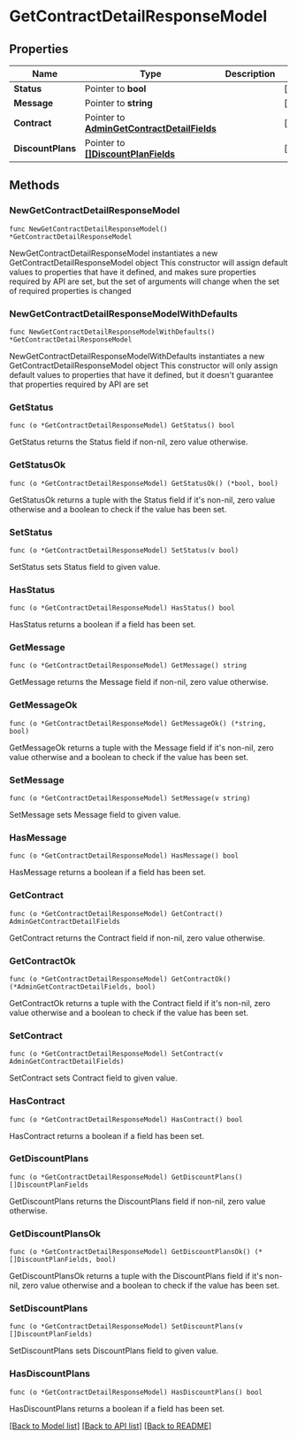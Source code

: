 # GetContractDetailResponseModel

## Properties

Name | Type | Description | Notes
------------ | ------------- | ------------- | -------------
**Status** | Pointer to **bool** |  | [optional] 
**Message** | Pointer to **string** |  | [optional] 
**Contract** | Pointer to [**AdminGetContractDetailFields**](AdminGetContractDetailFields.md) |  | [optional] 
**DiscountPlans** | Pointer to [**[]DiscountPlanFields**](DiscountPlanFields.md) |  | [optional] 

## Methods

### NewGetContractDetailResponseModel

`func NewGetContractDetailResponseModel() *GetContractDetailResponseModel`

NewGetContractDetailResponseModel instantiates a new GetContractDetailResponseModel object
This constructor will assign default values to properties that have it defined,
and makes sure properties required by API are set, but the set of arguments
will change when the set of required properties is changed

### NewGetContractDetailResponseModelWithDefaults

`func NewGetContractDetailResponseModelWithDefaults() *GetContractDetailResponseModel`

NewGetContractDetailResponseModelWithDefaults instantiates a new GetContractDetailResponseModel object
This constructor will only assign default values to properties that have it defined,
but it doesn't guarantee that properties required by API are set

### GetStatus

`func (o *GetContractDetailResponseModel) GetStatus() bool`

GetStatus returns the Status field if non-nil, zero value otherwise.

### GetStatusOk

`func (o *GetContractDetailResponseModel) GetStatusOk() (*bool, bool)`

GetStatusOk returns a tuple with the Status field if it's non-nil, zero value otherwise
and a boolean to check if the value has been set.

### SetStatus

`func (o *GetContractDetailResponseModel) SetStatus(v bool)`

SetStatus sets Status field to given value.

### HasStatus

`func (o *GetContractDetailResponseModel) HasStatus() bool`

HasStatus returns a boolean if a field has been set.

### GetMessage

`func (o *GetContractDetailResponseModel) GetMessage() string`

GetMessage returns the Message field if non-nil, zero value otherwise.

### GetMessageOk

`func (o *GetContractDetailResponseModel) GetMessageOk() (*string, bool)`

GetMessageOk returns a tuple with the Message field if it's non-nil, zero value otherwise
and a boolean to check if the value has been set.

### SetMessage

`func (o *GetContractDetailResponseModel) SetMessage(v string)`

SetMessage sets Message field to given value.

### HasMessage

`func (o *GetContractDetailResponseModel) HasMessage() bool`

HasMessage returns a boolean if a field has been set.

### GetContract

`func (o *GetContractDetailResponseModel) GetContract() AdminGetContractDetailFields`

GetContract returns the Contract field if non-nil, zero value otherwise.

### GetContractOk

`func (o *GetContractDetailResponseModel) GetContractOk() (*AdminGetContractDetailFields, bool)`

GetContractOk returns a tuple with the Contract field if it's non-nil, zero value otherwise
and a boolean to check if the value has been set.

### SetContract

`func (o *GetContractDetailResponseModel) SetContract(v AdminGetContractDetailFields)`

SetContract sets Contract field to given value.

### HasContract

`func (o *GetContractDetailResponseModel) HasContract() bool`

HasContract returns a boolean if a field has been set.

### GetDiscountPlans

`func (o *GetContractDetailResponseModel) GetDiscountPlans() []DiscountPlanFields`

GetDiscountPlans returns the DiscountPlans field if non-nil, zero value otherwise.

### GetDiscountPlansOk

`func (o *GetContractDetailResponseModel) GetDiscountPlansOk() (*[]DiscountPlanFields, bool)`

GetDiscountPlansOk returns a tuple with the DiscountPlans field if it's non-nil, zero value otherwise
and a boolean to check if the value has been set.

### SetDiscountPlans

`func (o *GetContractDetailResponseModel) SetDiscountPlans(v []DiscountPlanFields)`

SetDiscountPlans sets DiscountPlans field to given value.

### HasDiscountPlans

`func (o *GetContractDetailResponseModel) HasDiscountPlans() bool`

HasDiscountPlans returns a boolean if a field has been set.


[[Back to Model list]](../README.md#documentation-for-models) [[Back to API list]](../README.md#documentation-for-api-endpoints) [[Back to README]](../README.md)


